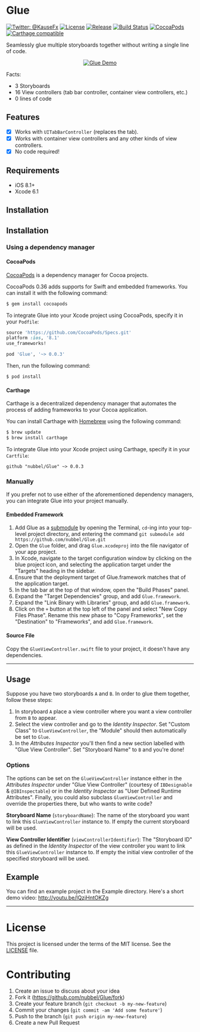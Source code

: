 Glue
====

[![Twitter: @KauseFx](https://img.shields.io/badge/contact-@nubbel-blue.svg?style=flat)](https://twitter.com/nubbel)
[![License](http://img.shields.io/badge/license-MIT-green.svg?style=flat)](https://github.com/nubbel/Glue/blob/master/LICENSE)
[![Release](http://img.shields.io/github/release/nubbel/Glue.svg?style=flat)](https://github.com/nubbel/Glue/releases/latest)
[![Build Status](https://img.shields.io/travis/nubbel/Glue/master.svg?style=flat)](https://travis-ci.org/nubbel/Glue)
[![CocoaPods](https://img.shields.io/cocoapods/v/Glue.svg?style=flat)](http://cocoadocs.org/docsets/Glue)
[![Carthage compatible](https://img.shields.io/badge/Carthage-compatible-4BC51D.svg?style=flat)](https://github.com/Carthage/Carthage)


Seamlessly glue multiple storyboards together without writing a single line of code.

<p align="center">
  <a href="http://youtu.be/lQzjHntOKZg"><img src="http://share.gifyoutube.com/Kz77qb.gif" alt="Glue Demo"/></a>
</p>

Facts:
- 3 Storyboards
- 16 View controllers (tab bar controller, container view controllers, etc.)
- 0 lines of code

## Features

- [x] Works with `UITabBarController` (replaces the tab).
- [x] Works with container view controllers and any other kinds of view controllers.
- [x] No code required!

## Requirements

- iOS 8.1+
- Xcode 6.1

## Installation

## Installation

### Using a dependency manager

#### CocoaPods

[CocoaPods](http://cocoapods.org) is a dependency manager for Cocoa projects.

CocoaPods 0.36 adds supports for Swift and embedded frameworks. You can install it with the following command:

```bash
$ gem install cocoapods
```

To integrate Glue into your Xcode project using CocoaPods, specify it in your `Podfile`:

```ruby
source 'https://github.com/CocoaPods/Specs.git'
platform :ios, '8.1'
use_frameworks!

pod 'Glue', '~> 0.0.3'
```

Then, run the following command:

```bash
$ pod install
```

#### Carthage

Carthage is a decentralized dependency manager that automates the process of adding frameworks to your Cocoa application.

You can install Carthage with [Homebrew](http://brew.sh/) using the following command:

```bash
$ brew update
$ brew install carthage
```

To integrate Glue into your Xcode project using Carthage, specify it in your `Cartfile`:

```ogdl
github "nubbel/Glue" ~> 0.0.3
```

### Manually

If you prefer not to use either of the aforementioned dependency managers, you can integrate Glue into your project manually.

#### Embedded Framework

1. Add Glue as a [submodule](http://git-scm.com/docs/git-submodule) by opening the Terminal, `cd`-ing into your top-level project directory, and entering the command `git submodule add https://github.com/nubbel/Glue.git`
2. Open the `Glue` folder, and drag `Glue.xcodeproj` into the file navigator of your app project.
3. In Xcode, navigate to the target configuration window by clicking on the blue project icon, and selecting the application target under the "Targets" heading in the sidebar.
4. Ensure that the deployment target of Glue.framework matches that of the application target.
5. In the tab bar at the top of that window, open the "Build Phases" panel.
6. Expand the "Target Dependencies" group, and add `Glue.framework`.
7. Expand the "Link Binary with Libraries" group, and add `Glue.framework`.
8. Click on the `+` button at the top left of the panel and select "New Copy Files Phase". Rename this new phase to "Copy Frameworks", set the "Destination" to "Frameworks", and add `Glue.framework`.


#### Source File

Copy the `GlueViewController.swift` file to your project, it doesn't have any dependencies.

---


## Usage

Suppose you have two storyboards `A` and `B`. In order to glue them together, follow these steps:

1. In storyboard `A` place a view controller where you want a view controller from `B` to appear.
2. Select the view controller and go to the _Identity Inspector_. Set "Custom Class" to `GlueViewController`, the "Module" should then automatically be set to `Glue`.
3. In the _Attributes Inspector_ you'll then find a new section labelled with "Glue View Controller". Set "Storyboard Name" to `B` and you're done!


### Options

The options can be set on the `GlueViewController` instance either in the _Attributes Inspector_ under "Glue View Controller" (courtesy of `IBDesignable` & `@IBInspectable`) or in the _Identity Inspector_ as "User Defined Runtime Attributes". Finally, you could also subclass `GlueViewController` and override the properties there, but who wants to write code?

**Storyboard Name** (`storyboardName`): The name of the storyboard you want to link this `GlueViewController` instance to. If empty the current storyboard will be used.

**View Controller Identifier** (`viewControllerIdentifier`): The "Storyboard ID" as defined in the _Identity Inspector_ of the view controller you want to link this `GlueViewController` instance to. If empty the initial view controller of the specified storyboard will be used.


## Example

You can find an example project in the Example directory.
Here's a short demo video: http://youtu.be/lQzjHntOKZg

---

# License
This project is licensed under the terms of the MIT license. See the [LICENSE](https://github.com/nubbel/Glue/blob/master/LICENSE) file.

# Contributing

1. Create an issue to discuss about your idea
2. Fork it (https://github.com/nubbel/Glue/fork)
3. Create your feature branch (`git checkout -b my-new-feature`)
4. Commit your changes (`git commit -am 'Add some feature'`)
5. Push to the branch (`git push origin my-new-feature`)
6. Create a new Pull Request

